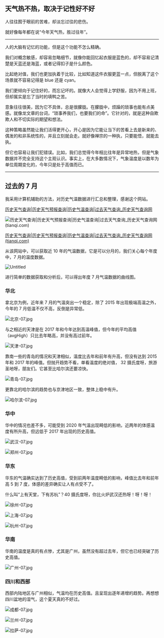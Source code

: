 ## 天气热不热，取决于记性好不好

人往往囿于眼前的苦难，却淡忘过往的悲伤。

就好像每年都在说“今年天气热，胜过往年”。

---

人的大脑有记忆的功能，但是这个功能不怎么精确。

我们对概念敏感，却容易忽略细节，就像你能回忆起衣服是蓝色的，却不容易记清楚是天蓝还是海蓝，或者记得扣子是什么颜色。

比起绝对值，我们也更加执着于比较，比如知道这件衣服更蓝一点，但脱离了这个场景就不容易记得是 blue 还是 cyan。

我们更倾向于记住好的，而忘记坏的。就像大人会觉得上学舒服，因为不用上班，但却属实是忘了当时的填鸭之苦。

意象往往很美，因为它不具体，总是很朦胧。在朦胧中，烦躁的琐事也能有点美感。就像龙文章的台词，“琐事养我们，也要我们的命”。它针对的，就是这种自欺欺人和不切实际的期望和想法。

这种策略虽然能让我们活得更开心，开心是因为它能让当下的苦看上去是新来的、偶发的和非系统性的，并且立刻就会走。就好像禅宗的一种执，只要能悟，就能去执。

但它也容易让我们犯错误。比如，我们总觉得今年相比往年是异常地热，但是气象数据并不完全支持这个主观认识。事实上，在大多数情况下，气象温度是以数年为单位周期变化的，今年只是处于高值而已。

---

## 过去的 7 月

我采用计算机辅助的方法，对历史气温数据进行汇总和整理，感谢这个网站。

[历史天气查询|历史天气预报查询|历史气温查询|过去天气查询\_历史天气查询网](https://lishi.tianqi.com/)

![[历史天气查询|历史天气预报查询|历史气温查询|过去天气查询_历史天气查询网 (tianqi.com)](https://lishi.tianqi.com/)](%E5%A4%A9%E6%B0%94%E7%83%AD%E4%B8%8D%E7%83%AD%EF%BC%8C%E5%8F%96%E5%86%B3%E4%BA%8E%E8%AE%B0%E6%80%A7%E5%A5%BD%E4%B8%8D%E5%A5%BD%200ff96d8ae2394d8795b4cde9e334b8aa/Untitled.png)

[历史天气查询|历史天气预报查询|历史气温查询|过去天气查询\_历史天气查询网 (tianqi.com)](https://lishi.tianqi.com/)

从该网站中，可以获取近 10 年的气温数据，它是可以分月的，我们关心每个年度中，7 月的温度数据。

![Untitled](%E5%A4%A9%E6%B0%94%E7%83%AD%E4%B8%8D%E7%83%AD%EF%BC%8C%E5%8F%96%E5%86%B3%E4%BA%8E%E8%AE%B0%E6%80%A7%E5%A5%BD%E4%B8%8D%E5%A5%BD%200ff96d8ae2394d8795b4cde9e334b8aa/Untitled%201.png)

进行简单的数据获取和分析后，可以得出年度 7 月气温数据的曲线图。

### 华北

拿北京为例，近年来 7 月的气温突出一个稳定，除了 2015 年出现极端高温之外，今年的 7 月低温不仅不高，反倒是异常低。

![北京-07.jpg](%E5%A4%A9%E6%B0%94%E7%83%AD%E4%B8%8D%E7%83%AD%EF%BC%8C%E5%8F%96%E5%86%B3%E4%BA%8E%E8%AE%B0%E6%80%A7%E5%A5%BD%E4%B8%8D%E5%A5%BD%200ff96d8ae2394d8795b4cde9e334b8aa/%25E5%258C%2597%25E4%25BA%25AC-07.jpg)

与之相近的天津是在 2017 年和今年达到高温峰值，但今年的平均高值（avgHigh）只比去年略高，并没有高过前年。

![天津-07.jpg](%E5%A4%A9%E6%B0%94%E7%83%AD%E4%B8%8D%E7%83%AD%EF%BC%8C%E5%8F%96%E5%86%B3%E4%BA%8E%E8%AE%B0%E6%80%A7%E5%A5%BD%E4%B8%8D%E5%A5%BD%200ff96d8ae2394d8795b4cde9e334b8aa/%25E5%25A4%25A9%25E6%25B4%25A5-07.jpg)

靠南一些的青岛的情况和天津相似，温度比去年和前年有升高，但没有达到 2015 年和 2017 年的峰值。但抛开趋势不看，单看温度的绝对值， 32 摄氏度呀，旅游圣地呀，朋友们。它甚至比哈尔滨还要凉快。

![青岛-07.jpg](%E5%A4%A9%E6%B0%94%E7%83%AD%E4%B8%8D%E7%83%AD%EF%BC%8C%E5%8F%96%E5%86%B3%E4%BA%8E%E8%AE%B0%E6%80%A7%E5%A5%BD%E4%B8%8D%E5%A5%BD%200ff96d8ae2394d8795b4cde9e334b8aa/%25E9%259D%2592%25E5%25B2%259B-07.jpg)

更靠北的哈尔滨的趋势也与京津地区一致，整体上稳中有升。

![哈尔滨-07.jpg](%E5%A4%A9%E6%B0%94%E7%83%AD%E4%B8%8D%E7%83%AD%EF%BC%8C%E5%8F%96%E5%86%B3%E4%BA%8E%E8%AE%B0%E6%80%A7%E5%A5%BD%E4%B8%8D%E5%A5%BD%200ff96d8ae2394d8795b4cde9e334b8aa/%25E5%2593%2588%25E5%25B0%2594%25E6%25BB%25A8-07.jpg)

### 华中

华中的情况也差不多，可能受到 2020 年气温出现畸低的影响，近两年的体感温度有所升高，但远低于 2017 年出现的历史高值。

![武汉-07.jpg](%E5%A4%A9%E6%B0%94%E7%83%AD%E4%B8%8D%E7%83%AD%EF%BC%8C%E5%8F%96%E5%86%B3%E4%BA%8E%E8%AE%B0%E6%80%A7%E5%A5%BD%E4%B8%8D%E5%A5%BD%200ff96d8ae2394d8795b4cde9e334b8aa/%25E6%25AD%25A6%25E6%25B1%2589-07.jpg)

![郑州-07.jpg](%E5%A4%A9%E6%B0%94%E7%83%AD%E4%B8%8D%E7%83%AD%EF%BC%8C%E5%8F%96%E5%86%B3%E4%BA%8E%E8%AE%B0%E6%80%A7%E5%A5%BD%E4%B8%8D%E5%A5%BD%200ff96d8ae2394d8795b4cde9e334b8aa/%25E9%2583%2591%25E5%25B7%259E-07.jpg)

### 华东

华东的气温确实达到了历史高值，受到前两年温度畸低的影响，峰值比去年和前年高 5 到 7 度，体感的差异确实让人有点受不了。

什么叫“上有天堂，下有苏杭”？40 摄氏度呀，你比火炉武汉还热呀！呀！呀！

![徐州-07.jpg](%E5%A4%A9%E6%B0%94%E7%83%AD%E4%B8%8D%E7%83%AD%EF%BC%8C%E5%8F%96%E5%86%B3%E4%BA%8E%E8%AE%B0%E6%80%A7%E5%A5%BD%E4%B8%8D%E5%A5%BD%200ff96d8ae2394d8795b4cde9e334b8aa/%25E5%25BE%2590%25E5%25B7%259E-07.jpg)

![上海-07.jpg](%E5%A4%A9%E6%B0%94%E7%83%AD%E4%B8%8D%E7%83%AD%EF%BC%8C%E5%8F%96%E5%86%B3%E4%BA%8E%E8%AE%B0%E6%80%A7%E5%A5%BD%E4%B8%8D%E5%A5%BD%200ff96d8ae2394d8795b4cde9e334b8aa/%25E4%25B8%258A%25E6%25B5%25B7-07.jpg)

![杭州-07.jpg](%E5%A4%A9%E6%B0%94%E7%83%AD%E4%B8%8D%E7%83%AD%EF%BC%8C%E5%8F%96%E5%86%B3%E4%BA%8E%E8%AE%B0%E6%80%A7%E5%A5%BD%E4%B8%8D%E5%A5%BD%200ff96d8ae2394d8795b4cde9e334b8aa/%25E6%259D%25AD%25E5%25B7%259E-07.jpg)

### 华南

华南的温度是真的有点惨，尤其是广州，虽然没有超过去年，但它也已经突破了历史高值。

![广州-07.jpg](%E5%A4%A9%E6%B0%94%E7%83%AD%E4%B8%8D%E7%83%AD%EF%BC%8C%E5%8F%96%E5%86%B3%E4%BA%8E%E8%AE%B0%E6%80%A7%E5%A5%BD%E4%B8%8D%E5%A5%BD%200ff96d8ae2394d8795b4cde9e334b8aa/%25E5%25B9%25BF%25E5%25B7%259E-07.jpg)

### 四川和西部

西部内陆地区与广州相似，气温均在历史高值。且呈现出逐年递增的趋势。再想想四川盆地的湿气，这个夏天真的不好过。

![成都-07.jpg](%E5%A4%A9%E6%B0%94%E7%83%AD%E4%B8%8D%E7%83%AD%EF%BC%8C%E5%8F%96%E5%86%B3%E4%BA%8E%E8%AE%B0%E6%80%A7%E5%A5%BD%E4%B8%8D%E5%A5%BD%200ff96d8ae2394d8795b4cde9e334b8aa/%25E6%2588%2590%25E9%2583%25BD-07.jpg)

![兰州-07.jpg](%E5%A4%A9%E6%B0%94%E7%83%AD%E4%B8%8D%E7%83%AD%EF%BC%8C%E5%8F%96%E5%86%B3%E4%BA%8E%E8%AE%B0%E6%80%A7%E5%A5%BD%E4%B8%8D%E5%A5%BD%200ff96d8ae2394d8795b4cde9e334b8aa/%25E5%2585%25B0%25E5%25B7%259E-07.jpg)

![拉萨-07.jpg](%E5%A4%A9%E6%B0%94%E7%83%AD%E4%B8%8D%E7%83%AD%EF%BC%8C%E5%8F%96%E5%86%B3%E4%BA%8E%E8%AE%B0%E6%80%A7%E5%A5%BD%E4%B8%8D%E5%A5%BD%200ff96d8ae2394d8795b4cde9e334b8aa/%25E6%258B%2589%25E8%2590%25A8-07.jpg)
